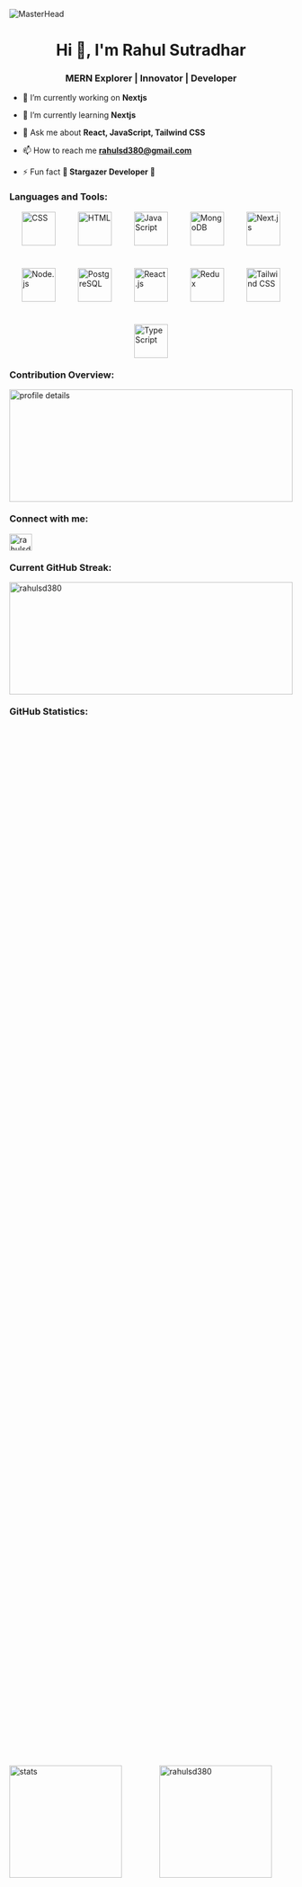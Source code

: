 ![MasterHead](https://i.ibb.co/p2LvRLx/Github-banner.png)

<h1 align="center">Hi 👋, I'm Rahul Sutradhar</h1>
<h3 align="center">MERN Explorer | Innovator | Developer</h3>

- 🔭 I’m currently working on **Nextjs**

- 🌱 I’m currently learning **Nextjs**

- 💬 Ask me about **React, JavaScript, Tailwind CSS**

- 📫 How to reach me **rahulsd380@gmail.com**

- ⚡ Fun fact **🌌 Stargazer Developer 🚀**

<h3 align="left" style="margin-top: 20px;">Languages and Tools:</h3>
<div style="display: flex; flex-wrap: wrap; justify-content: center; gap: 40px;"> 
  <a href="https://developer.mozilla.org/en-US/docs/Web/CSS" target="_blank" rel="noreferrer">
    <img src="https://i.ibb.co/5kHhJCg/CSS.png" alt="CSS" width="60" height="60" />
  </a>
  <a href="https://developer.mozilla.org/en-US/docs/Web/HTML" target="_blank" rel="noreferrer">
    <img src="https://i.ibb.co/qn6dX54/html.png" alt="HTML" width="60" height="60" />
  </a>
  <a href="https://developer.mozilla.org/en-US/docs/Web/JavaScript" target="_blank" rel="noreferrer">
    <img src="https://i.ibb.co/dmG6LsP/javascript.png" alt="JavaScript" width="60" height="60" />
  </a>
  <a href="https://www.mongodb.com/" target="_blank" rel="noreferrer">
    <img src="https://i.ibb.co/m91Xh61/mongodb.png" alt="MongoDB" width="60" height="60" />
  </a>
  <a href="https://nextjs.org/" target="_blank" rel="noreferrer">
    <img src="https://i.ibb.co/YRc9DYP/Nextjs.png" alt="Next.js" width="60" height="60" />
  </a>
  <a href="https://nodejs.org/" target="_blank" rel="noreferrer">
    <img src="https://i.ibb.co/RvPvyTk/nodejs.png" alt="Node.js" width="60" height="60" />
  </a>
  <a href="https://www.postgresql.org/" target="_blank" rel="noreferrer">
    <img src="https://i.ibb.co/1Xg60wg/postgres.png" alt="PostgreSQL" width="60" height="60" />
  </a>
  <a href="https://reactjs.org/" target="_blank" rel="noreferrer">
    <img src="https://i.ibb.co/2t3PDL8/Reactjs.png" alt="React.js" width="60" height="60" />
  </a>
  <a href="https://redux.js.org/" target="_blank" rel="noreferrer">
    <img src="https://i.ibb.co/yXqB53p/Redux.png" alt="Redux" width="60" height="60" />
  </a>
  <a href="https://tailwindcss.com/" target="_blank" rel="noreferrer">
    <img src="https://i.ibb.co/V3RbKRM/tailwind-css.png" alt="Tailwind CSS" width="60" height="60" />
  </a>
  <a href="https://www.typescriptlang.org/" target="_blank" rel="noreferrer">
    <img src="https://i.ibb.co/5WX8HJc/typescript.png" alt="TypeScript" width="60" height="60" />
  </a>
</div>

<h3 align="left" style="margin-top: 20px;">Contribution Overview:</h3>
<div style="width: 100%; height: 200px; display: flex; justify-content: center; align-items: center; overflow: hidden; margin-top: 10px;">
  <img src="http://github-profile-summary-cards.vercel.app/api/cards/profile-details?username=rahulsd380&theme=default" 
       alt="profile details" 
       style="width: 100%; height: 100%; object-fit: cover;" />
</div>

<h3 align="left" style="margin-top: 20px;">Connect with me:</h3>
<p align="left">
  <a href="https://fb.com/rahulsd836" target="blank">
    <img align="center" src="https://raw.githubusercontent.com/rahuldkjain/github-profile-readme-generator/master/src/images/icons/Social/facebook.svg" alt="rahulsd836" height="30" width="40" />
  </a>
</p>

<h3 align="left" style="margin-top: 20px;">Current GitHub Streak:</h3>
<div style="width: 100%; height: 200px; display: flex; justify-content: center; align-items: center; overflow: hidden;">
  <img src="https://github-readme-streak-stats.herokuapp.com/?user=rahulsd380&" 
       alt="rahulsd380" 
       style="width: 100%; height: 100%; object-fit: contain;" />
</div>

<h3 align="left" style="margin-top: 20px;">GitHub Statistics:</h3>
<div style="width: 100%; display: flex; align-items: center; gap: 30px; height: 100%; flex-wrap: wrap;">
  <img src="http://github-profile-summary-cards.vercel.app/api/cards/stats?username=rahulsd380&theme=default" 
       alt="stats" 
       style="flex: 1; max-width: 100%; height: 200px;" />
  <img src="https://github-readme-stats.vercel.app/api/top-langs?username=rahulsd380&show_icons=true&locale=en&layout=compact" 
       alt="rahulsd380" 
       style="flex: 1; max-width: 100%; height: 200px;" />
</div>

<h3 align="left" style="margin-top: 20px;">Detailed GitHub Insights:</h3>
<div style="width: 100%; height: 200px; display: flex; justify-content: center; align-items: center; overflow: hidden;">
  <img src="https://github-readme-stats.vercel.app/api?username=rahulsd380&show_icons=true&locale=en" 
       alt="rahulsd380" 
       style="width: 100%; height: 100%; object-fit: cover;" />
</div>
